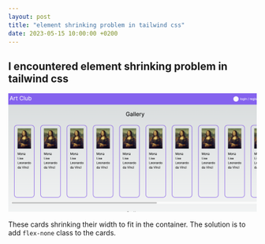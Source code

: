 ```yaml
---
layout: post
title: "element shrinking problem in tailwind css" 
date: 2023-05-15 10:00:00 +0200
---
```


## I encountered element shrinking problem in tailwind css

![element shrinking problem](images/tailwind-shrinking-elements.png)

These cards shrinking their width to fit in the container.
The solution is to add `flex-none` class to the cards.


